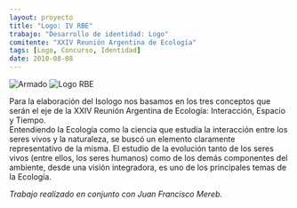 ```yaml
---
layout: proyecto
title: "Logo: IV RBE"
trabajo: "Desarrollo de identidad: Logo"
comitente: "XXIV Reunión Argentina de Ecología"
tags: [Logo, Concurso, Identidad]
date: 2010-08-08
---
```


<div class="fotorama">
	<img src="{{ site.baseurl }}/img/2010_logo-rae-1.jpg" alt="Armado" />
	<img src="{{ site.baseurl }}/img/2010_logo-rae-2.png" alt="Logo RBE" />
</div>

Para la elaboración del Isologo nos basamos en los tres conceptos que serán el eje de la XXIV Reunión Argentina de Ecología: Interacción, Espacio y Tiempo.  
Entendiendo la Ecología como la ciencia que estudia la interacción entre los seres vivos y la naturaleza, se buscó un elemento claramente representativo de la misma. El estudio de la evolución tanto de los seres vivos (entre ellos, los seres humanos) como de los demás componentes del ambiente, desde una visión integradora, es uno de los principales temas de la Ecología.

*Trabajo realizado en conjunto con Juan Francisco Mereb.*
